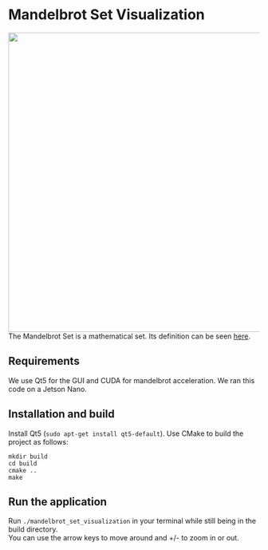 # Mandelbrot Set Visualization
<!-- ![mandelbrot](https://github.com/user-attachments/assets/14c8b2fd-d206-42ff-9e8a-4276c700f075) -->
<img src="https://github.com/user-attachments/assets/14c8b2fd-d206-42ff-9e8a-4276c700f075" width="800" height="600" /> \
The Mandelbrot Set is a mathematical set. Its definition can be seen [here](https://en.wikipedia.org/wiki/Mandelbrot_set). 

## Requirements
We use Qt5 for the GUI and CUDA for mandelbrot acceleration. We ran this code on a Jetson Nano.

## Installation and build
Install Qt5 (`sudo apt-get install qt5-default`). Use CMake to build the project as follows:
```
mkdir build
cd build
cmake ..
make
```

## Run the application
Run `./mandelbrot_set_visualization` in your terminal while still being in the build directory. \
You can use the arrow keys to move around and +/- to zoom in or out.
